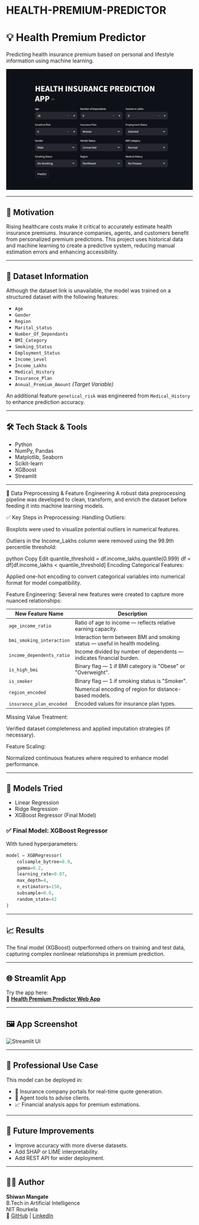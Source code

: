 # HEALTH-PREMIUM-PREDICTOR       

# 💡 Health Premium Predictor

Predicting health insurance premium based on personal and lifestyle information using machine learning.

![App Screenshot](Health_premium_predictor_app.png)


---

## 🚀 Motivation

Rising healthcare costs make it critical to accurately estimate health insurance premiums. Insurance companies, agents, and customers benefit from personalized premium predictions. This project uses historical data and machine learning to create a predictive system, reducing manual estimation errors and enhancing accessibility.

---

## 📂 Dataset Information

Although the dataset link is unavailable, the model was trained on a structured dataset with the following features:

- `Age`
- `Gender`
- `Region`
- `Marital_status`
- `Number_Of_Dependants`
- `BMI_Category`
- `Smoking_Status`
- `Employment_Status`
- `Income_Level`
- `Income_Lakhs`
- `Medical_History`
- `Insurance_Plan`
- `Annual_Premium_Amount` *(Target Variable)*

An additional feature `genetical_risk` was engineered from `Medical_History` to enhance prediction accuracy.

---

## 🛠️ Tech Stack & Tools

- Python
- NumPy, Pandas
- Matplotlib, Seaborn
- Scikit-learn
- XGBoost
- Streamlit

---

🧹 Data Preprocessing & Feature Engineering
A robust data preprocessing pipeline was developed to clean, transform, and enrich the dataset before feeding it into machine learning models.

✅ Key Steps in Preprocessing:
Handling Outliers:

Boxplots were used to visualize potential outliers in numerical features.

Outliers in the Income_Lakhs column were removed using the 99.9th percentile threshold:

python
Copy
Edit
quantile_threshold = df.income_lakhs.quantile(0.999)
df = df[df.income_lakhs < quantile_threshold]
Encoding Categorical Features:

Applied one-hot encoding to convert categorical variables into numerical format for model compatibility.

Feature Engineering:
Several new features were created to capture more nuanced relationships:

| New Feature Name         | Description                                                                      |
|--------------------------|----------------------------------------------------------------------------------|
| `age_income_ratio`       | Ratio of age to income — reflects relative earning capacity.                    |
| `bmi_smoking_interaction`| Interaction term between BMI and smoking status — useful in health modeling.    |
| `income_dependents_ratio`| Income divided by number of dependents — indicates financial burden.            |
| `is_high_bmi`            | Binary flag — 1 if BMI category is "Obese" or "Overweight".                     |
| `is_smoker`              | Binary flag — 1 if smoking status is "Smoker".                                  |
| `region_encoded`         | Numerical encoding of region for distance-based models.                         |
| `insurance_plan_encoded` | Encoded values for insurance plan types.                                        |


Missing Value Treatment:

Verified dataset completeness and applied imputation strategies (if necessary).

Feature Scaling:

Normalized continuous features where required to enhance model performance.



---

## 🤖 Models Tried

- Linear Regression
- Ridge Regression
- XGBoost Regressor (Final Model)

### ✅ Final Model: XGBoost Regressor
With tuned hyperparameters:

```python
model = XGBRegressor(
    colsample_bytree=0.9,
    gamma=0.2,
    learning_rate=0.07,
    max_depth=4,
    n_estimators=150,
    subsample=0.8,
    random_state=42
)
```

---

## 📈 Results

The final model (XGBoost) outperformed others on training and test data, capturing complex nonlinear relationships in premium prediction.

---

## 🌐 Streamlit App

Try the app here:  
🔗 **[Health Premium Predictor Web App](https://health-premium-predictor-by-shiwan.streamlit.app)**

---

## 🖼️ App Screenshot

![Streamlit UI](https://github.com/shiwan-mangate/health-premium-predictor/blob/main/assets/app_screenshot.png)

---

## 🧠 Professional Use Case

This model can be deployed in:

- 🏥 Insurance company portals for real-time quote generation.
- 👥 Agent tools to advise clients.
- 📈 Financial analysis apps for premium estimations.

---

## 🚧 Future Improvements

- Improve accuracy with more diverse datasets.
- Add SHAP or LIME interpretability.
- Add REST API for wider deployment.

---

## 👨‍💻 Author

**Shiwan Mangate**  
B.Tech in Artificial Intelligence  
NIT Rourkela  
🔗 [GitHub](https://github.com/shiwan-mangate) | [LinkedIn](https://www.linkedin.com/in/shiwan-mangate-4568a9375)
